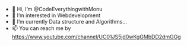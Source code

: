 - 👋 Hi, I’m @CodeEverythingwithMonu
- 👀 I’m interested in Webdevelopment 
- 🌱 I’m currently Data structure and Algorithms...
- 📫 You can reach me by https://www.youtube.com/channel/UC01JS5jd0wKgGMbDD2dmGGg

<!---
CodeEverythingwithMonu/CodeEverythingwithMonu is a ✨ special ✨ repository because its `README.md` (this file) appears on your GitHub profile.
You can click the Preview link to take a look at your changes.
--->
